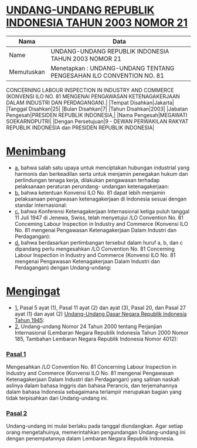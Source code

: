 # [UNDANG-UNDANG REPUBLIK INDONESIA TAHUN 2003 NOMOR 21](http://example.org/legal/document/uu/2003/21)

| Nama | Data |
| ------ | ----- |
|Name|UNDANG-UNDANG REPUBLIK INDONESIA TAHUN 2003 NOMOR 21|
|Memutuskan|Menetapkan : UNDANG-UNDANG TENTANG PENGESAHAN ILO CONVENTION NO. 81
CONCERNING LABOUR INSPECTION IN INDUSTRY AND COMMERCE (KONVENSI
ILO NO. 81 MENGENAI PENGAWASAN KETENAGAKERJAAN DALAM INDUSTRI DAN
PERDAGANGAN).|
|Tempat Disahkan|Jakarta|
|Tanggal Disahkan|25|
|Bulan Disahkan|7|
|Tahun Disahkan|2003|
|Jabatan Pengesah|PRESIDEN REPUBLIK INDONESIA,|
|Nama Pengesah|MEGAWATI SOEKARNOPUTRI|
|Dengan Persetujuan|9 -
DEWAN PERWAKILAN RAKYAT REPUBLIK INDONESIA
dan
PRESIDEN REPUBLIK INDONESIA|
# [Menimbang](http://example.org/legal/document/uu/2003/21/menimbang)

* [a.](http://example.org/legal/document/uu/2003/21/menimbang/point/a) bahwa salah satu upaya untuk menciptakan hubungan industrial yang harmonis dan berkeadilan serta untuk menjamin penegakan hukum dan perlindungan tenaga kerja, dilakukan pengawasan terhadap pelaksanaan peraturan perundang- undangan ketenagakerjaan:
* [b.](http://example.org/legal/document/uu/2003/21/menimbang/point/b) bahwa ketentuan Konvensi ILO No. 81 dapat lebih menjamin pelaksanaan pengawasan ketenagakerjaan di Indonesia sesuai dengan standar internasional:
* [c.](http://example.org/legal/document/uu/2003/21/menimbang/point/c) bahwa Konferensi Ketenagakerjaan Internasional ketiga puluh tanggal 11 Juli 1947 di Jenewa, Swiss, telah menyetujui /LO Convention No. 81 Conceming Labour Inspection in Industry and Commerce (Konvensi ILO No. 81 mengenai Pengawasan Ketenagakerjaan Dalam Industri dan Perdagangan):
* [d.](http://example.org/legal/document/uu/2003/21/menimbang/point/d) bahwa berdasarkan pertimbangan tersebut dalam huruf a, b, dan c dipandang perlu mengesahkan /LO Convention No. 81 Conceming Labour Inspection in Industry and Commerce (Konvensi ILO No. 81 mengenai Pengawasan Ketenagakerjaan Dalam Industri dan Perdagangan) dengan Undang-undang:
# [Mengingat](http://example.org/legal/document/uu/2003/21/mengingat)

* [1.](http://example.org/legal/document/uu/2003/21/mengingat/point/0001) Pasal 5 ayat (1), Pasal 11 ayat (2) dan ayat (3), Pasal 20, dan Pasal 27 ayat (1) dan ayat (2) [Undang-Undang Dasar Negara Republik Indonesia Tahun 1945](http://example.org/legal/document/uu):
* [2.](http://example.org/legal/document/uu/2003/21/mengingat/point/0002) Undang-undang Nomor 24 Tahun 2000 tentang Perjanjian Internasional (Lembaran Negara Republik Indonesia Tahun 2000 Nomor 185, Tambahan Lembaran Negara Republik Indonesia Nomor 4012):

### [Pasal 1](http://example.org/legal/document/uu/2003/21/pasal/0001)
Mengesahkan /LO Convention No. 81 Concerning Labour Inspection in Industry and Commerce (Konvensi ILO No. 81 mengenai Pengawasan Ketenagakerjaan Dalam Industri dan Perdagangan) yang salinan naskah aslinya dalam bahasa Inggris dan bahasa Perancis, dan terjemahannya dalam bahasa Indonesia sebagaimana terlampir merupakan bagian yang tidak terpisahkan dari Undang-undang ini.


### [Pasal 2](http://example.org/legal/document/uu/2003/21/pasal/0002)
Undang-undang ini mulai berlaku pada tanggal diundangkan. Agar setiap orang mengetahuinya, memerintahkan pengundangan Undang-undang ini dengan penempatannya dalam Lembaran Negara Republik Indonesia.
